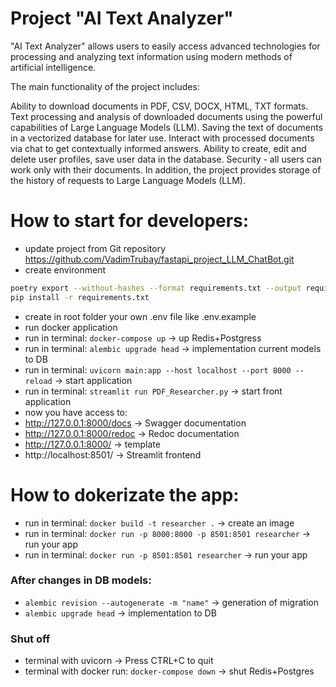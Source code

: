 # Project "AI Text Analyzer"

"AI Text Analyzer" allows users to easily access advanced technologies for processing and analyzing text information 
using modern methods of artificial intelligence.

The main functionality of the project includes:

Ability to download documents in PDF, CSV, DOCX, HTML, TXT formats.
Text processing and analysis of downloaded documents using the powerful capabilities of Large Language Models (LLM).
Saving the text of documents in a vectorized database for later use.
Interact with processed documents via chat to get contextually informed answers.
Ability to create, edit and delete user profiles, save user data in the database.
Security - all users can work only with their documents.
In addition, the project provides storage of the history of requests to Large Language Models (LLM).


# How to start for developers:
- update project from Git repository https://github.com/VadimTrubay/fastapi_project_LLM_ChatBot.git
- create environment 
```bash
poetry export --without-hashes --format requirements.txt --output requirements.txt
pip install -r requirements.txt
```
- create in root folder your own .env file like .env.example
- run docker application
- run in terminal: `docker-compose up` -> up Redis+Postgress
- run in terminal: `alembic upgrade head` -> implementation current models to DB
- run in terminal: `uvicorn main:app --host localhost --port 8000 --reload` -> start application
- run in terminal: `streamlit run PDF_Researcher.py` -> start front application
- now you have access to:
- http://127.0.0.1:8000/docs -> Swagger documentation
- http://127.0.0.1:8000/redoc -> Redoc documentation
- http://127.0.0.1:8000/ -> template
- http://localhost:8501/ -> Streamlit frontend


# How to dokerizate the app:
- run in terminal: `docker build -t researcher .` -> create an image
- run in terminal: `docker run -p 8000:8000 -p 8501:8501 researcher` -> run your app
- run in terminal: `docker run -p 8501:8501 researcher` -> run your app


### After changes in DB models:
- `alembic revision --autogenerate -m "name"` -> generation of migration
- `alembic upgrade head` -> implementation to DB

### Shut off
- terminal with uvicorn -> Press CTRL+C to quit
- terminal with docker run: `docker-compose down` -> shut Redis+Postgres
